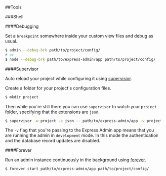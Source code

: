 ##Tools

###Shell

####Debugging

Set a `breakpoint` somewhere inside your custom view files and debug as usual.

```bash
$ admin --debug-brk path/to/project/config/
# or
$ node --debug-brk path/to/express-admin/app path/to/project/config/
```


####Supervisor

Auto reload your project while configuring it using [supervisior][1].

Create a folder for your project's configuration files.

```bash
$ mkdir project
```

Then while you're still there you can use `supervisor` to watch your `project` folder, specifying that the extensions are `json`.

```bash
$ supervisor -w project -e json -- path/to/express-admin/app -v project/
```

The `-v` flag that you're passing to the Express Admin app means that you are running the admin in `development` mode. In this mode the authentication and the database record updates are disabled.


####Forever

Run an admin instance continuously in the background using [forever][2].

```bash
$ forever start path/to/express-admin/app path/to/project/config/
```

  [1]: https://github.com/isaacs/node-supervisor
  [2]: https://github.com/nodejitsu/forever